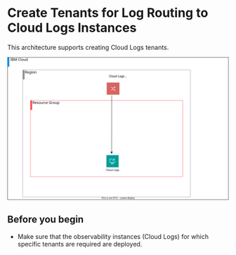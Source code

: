 # Create Tenants for Log Routing to Cloud Logs Instances

This architecture supports creating Cloud Logs tenants.

![logs-routing-deployable-architecture](../../reference-architectures/deployable-architecture-logs-routing.svg)

## Before you begin

* Make sure that the observability instances (Cloud Logs) for which specific tenants are required are deployed.
